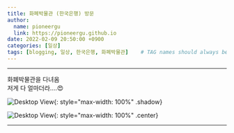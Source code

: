 ```yaml
---
title: 화폐박물관 (한국은행) 방문
author:
  name: pioneergu
  link: https://pioneergu.github.io
date: 2022-02-09 20:50:00 +0900
categories: [일상]
tags: [blogging, 일상, 한국은행, 화폐박물관]    # TAG names should always be lowercase
---
```


---
화폐박물관을 다녀옴  
저게 다 얼마더라....😍

![Desktop View](https://dsm01pap007files.storage.live.com/y4mQfUqtnYcg4gxcRi-tynHBlVK1U6bbTQGnJljxqwbfcWTc2ln_oTD9qFbeY-UxHhfcoybcN7wZ86_JvtPmCFw6AyVl46xa0xajfO11P6E-TxPsu32UI1X6TJW0t2OWu3mnQ5HERt0pP4aZEl1QHb5mPfjZNoZbc70spfjdk0Q5CMK5NJs5D0FNIqLvAyoWO2Z?width=495&height=660&cropmode=none){: style="max-width: 100%" .shadow}

![Desktop View](https://dsm01pap007files.storage.live.com/y4mSEsAFrBt9VihxZ3oXhr5scxE6L0-vjTe9hSFbbabW8tFqHqSDOdA_n4wNophIWIr5krujSgptHbhYMQC8YIcV7BN9VvSoFyG5rzYvTxZWET__PbBGgyTDB73FgghD5fsx4hLMQhPKRRKGcoHSLWyhW46BPkjBAjRyAOJn0uhKUS8go2q6njW1SjjVCdxmYAv?width=495&height=660&cropmode=none){: style="max-width: 100%" .center}


---
